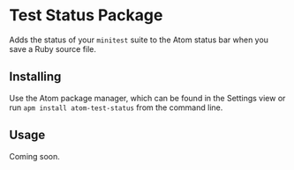 # Test Status Package

Adds the status of your `minitest` suite to the Atom status bar when you save a
Ruby source file.

## Installing

Use the Atom package manager, which can be found in the Settings view or run
`apm install atom-test-status` from the command line.

## Usage

Coming soon.
